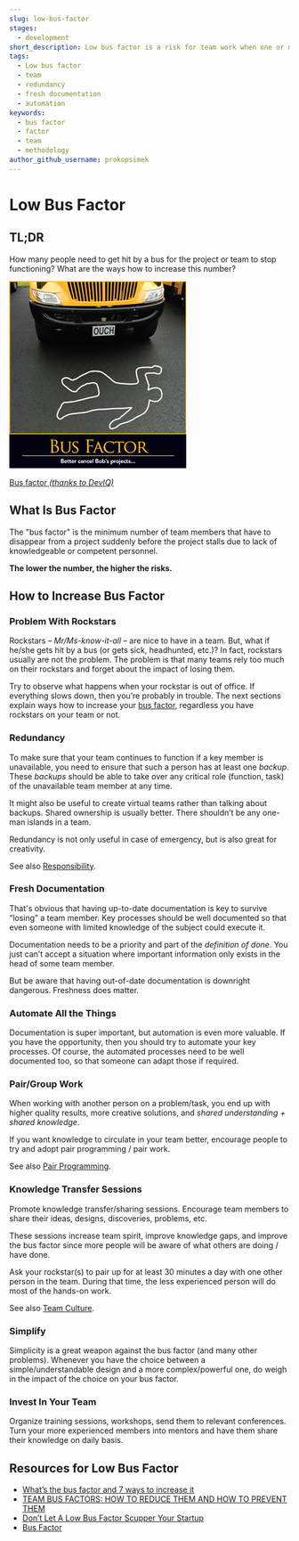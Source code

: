 ```yaml
---
slug: low-bus-factor
stages:
  - development
short_description: Low bus factor is a risk for team work when one or more important team members get stuck (from various reasons) and cannot work.
tags:
  - Low bus factor
  - team
  - redundancy
  - fresh documentation
  - automation
keywords:
  - bus factor
  - factor
  - team
  - methodology
author_github_username: prokopsimek
---
```


# Low Bus Factor

## TL;DR

How many people need to get hit by a bus for the project or team to stop functioning? What are the ways how to increase this number?

![](/files/bus1.png)

[Bus factor *(thanks to DevIQ)*](https://deviq.com/bus-factor/)

## What Is Bus Factor

The "bus factor" is the minimum number of team members that have to disappear from a project suddenly before the project stalls due to lack of knowledgeable or competent personnel.

**The lower the number, the higher the risks.**

## How to Increase Bus Factor

### Problem With Rockstars

Rockstars  – *Mr/Ms-know-it-all* – are nice to have in a team. But, what if he/she gets hit by a bus (or gets sick, headhunted, etc.)? In fact, rockstars usually are not the problem. The problem is that many teams rely too much on their rockstars and forget about the impact of losing them.

Try to observe what happens when your rockstar is out of office. If everything slows down, then you’re probably in trouble. The next sections explain ways how to increase your [bus factor](/practices/bus-factor), regardless you have rockstars on your team or not.

### Redundancy

To make sure that your team continues to function if a key member is unavailable, you need to ensure that such a person has at least one *backup*. These *backups* should be able to take over any critical role (function, task) of the unavailable team member at any time.

It might also be useful to create virtual teams rather than talking about backups. Shared ownership is usually better. There shouldn’t be any one-man islands in a team.

Redundancy is not only useful in case of emergency, but is also great for creativity.

See also [Responsibility](/practices/responsibility).

### Fresh Documentation

That's obvious that having up-to-date documentation is key to survive “losing” a team member. Key processes should be well documented so that even someone with limited knowledge of the subject could execute it.

Documentation needs to be a priority and part of the _definition of done_. You just can’t accept a situation where important information only exists in the head of some team member.

But be aware that having out-of-date documentation is downright dangerous. Freshness does matter.

### Automate All the Things

Documentation is super important, but automation is even more valuable. If you have the opportunity, then you should try to automate your key processes. Of course, the automated processes need to be well documented too, so that someone can adapt those if required.

### Pair/Group Work

When working with another person on a problem/task, you end up with higher quality results, more creative solutions, and _shared understanding + shared knowledge_.

If you want knowledge to circulate in your team better, encourage people to try and adopt pair programming / pair work.

See also [Pair Programming](/practices/pair-programming).

### Knowledge Transfer Sessions

Promote knowledge transfer/sharing sessions. Encourage team members to share their ideas, designs, discoveries, problems, etc.

These sessions increase team spirit, improve knowledge gaps, and improve the bus factor since more people will be aware of what others are doing / have done.

Ask your rockstar(s) to pair up for at least 30 minutes a day with one other person in the team. During that time, the less experienced person will do most of the hands-on work.

See also [Team Culture](/practices/team-culture).

### Simplify

Simplicity is a great weapon against the bus factor (and many other problems). Whenever you have the choice between a simple/understandable design and a more complex/powerful one, do weigh in the impact of the choice on your bus factor.

### Invest In Your Team

Organize training sessions, workshops, send them to relevant conferences. Turn your more experienced members into mentors and have them share their knowledge on daily basis.

## Resources for Low Bus Factor

- [What’s the bus factor and 7 ways to increase it](https://medium.com/management-matters/whats-the-bus-factor-of-your-team-and-how-to-increase-it-8bdfb63361fc)
- [TEAM BUS FACTORS: HOW TO REDUCE THEM AND HOW TO PREVENT THEM](https://www.5whys.com/articles/team-bus-factors-how-to-reduce-them-and-how-to-prevent-them.html)
- [Don’t Let A Low Bus Factor Scupper Your Startup](https://blog.servermania.com/dont-let-a-low-bus-factor-scupper-your-startup/)
- [Bus Factor](https://deviq.com/bus-factor/)
